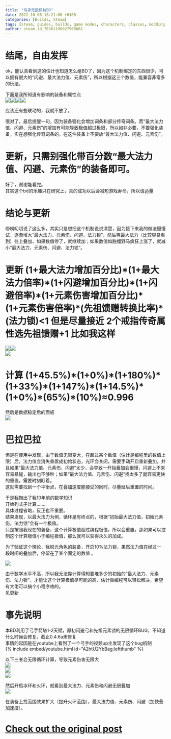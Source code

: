 ```yaml
---
title: "弓手无敌机制BD"
date: 2022-10-08 18:21:06 +0100
categories: [Builds, Steam]
tags: [steam, guides, builds, game modes, characters, classes, modding or configuration, simplified chinese]
author: steam_id_76561198027960602
---
```

# 结尾，自由发挥

ok，能认真看到这的估计也知道怎么组BD了，因为这个机制绑定的东西很少，可以拥有很大的“闪避、最大法力值、元素伤”，所以根据这三个数值，能兼容非常多的玩法，  
  
  
下面是我所知道有影响的装备和属性点  
![](/assets/steam_guides/2872777335/29273603)![](/assets/steam_guides/2872777335/29273605)![](/assets/steam_guides/2872777335/29273629)![](/assets/steam_guides/2872777335/29273619)  
  
应该还有些联动的，我就不放了。  
  
哦对了，最后提醒一句，因为装备强化会增加词条和部分传奇词条。而“最大法力值、闪避、元素伤”的增加有可能导致极值超过极限，所以如非必要，不要强化装备，实在想强化传奇词条的，在这件装备上不要放“最大法力值、闪避、元素伤”。  

更新，只需别强化带百分数“最大法力值、闪避、元素伤”的装备即可。
================================

  
  
好了，谢谢能看完。  
其实这个bd的乐趣只在研究上，真的成功以后会减短游戏寿命，所以请适量  

# 结论与更新

唠唠叨叨说了这么多，其实只是想把这个机制说说清楚，因为接下来我的做法慢慢试，逐渐增大“最大法力、元素伤、闪避、法力锁”，然后等最大法力（比较容易看到）往上叠加，如果数值停了，就继续加；如果数值如脱缰野马疯狂上涨了，就减小“最大法力、元素伤、闪避、法力锁”。  
  

**更新**  (1+最大法力增加百分比)\*(1+最大法力倍率)\*(1+闪避增加百分比)\*(1+闪避倍率)\*(1+元素伤害增加百分比)\*(1+元素伤害倍率)\*(先祖馈赠转换比率)\*(法力锁)<1 但是尽量接近   2个戒指传奇属性选先祖馈赠+1  比如我这样
========================================================================================================================================

  
  
![](/assets/steam_guides/2872777335/29273595)![](/assets/steam_guides/2872777335/29273598)  
![](/assets/steam_guides/2872777335/29273600)  
  

计算 (1+45.5%)\*(1+0%)\*(1+180%)\*(1+33%)\*(1+147%)\*(1+14.5%)\*(1+0%)\*(65%)\*(10%)≈0.996
========================================================================================

  
  
然后是数据稳定后的面板  
![](/assets/steam_guides/2872777335/29273757)  
  
  
  

# 巴拉巴拉

但是在使用中发现，由于数值无限变大，在超过某个数值（估计是编程里的数值上限）后，法力值会消失重置成初始状态，光环会关闭，需要手动开启重新叠加。并且如果“最大法力值、元素伤、闪避”太少，会导致一开始叠加会很慢，闪避上不来容易暴毙，输出也不够秒；如果“最大法力值、元素伤、闪避”找太多了就容易更快的重置，需要时刻盯着。  
这就需要找到一个平衡点，在叠加速度能接受的同时，尽量延后重置的时间。  
  
于是我掏出了我10年前的数学知识   
开始列式子计算…….  
具体过程省略，反正也不重要。  
结果发现，以最大法力为例，循环是有终点的，根据“初始最大法力值，初始元素伤，法力锁”会有一个极值。  
只是按照我现在的装备，这个计算极值超过编程极值，所以会重置，那如果可以控制这个计算极值小于编程极值，那么就可以获得永久的加成。  
  
  
为了验证这个理论，我脱光角色的装备，开启10%法力锁，果然法力值在经过一段时间的叠加后，停留在了某个固定的数值 。  
  
![](/assets/steam_guides/2872777335/29273624)  
  
由于数学水平不高，所以我无法靠计算得知要堆多少的初始的“最大法力、元素伤、法力锁”，才能让这个计算极值尽可能的高，估计靠编程可以轻松解决，希望有大佬可以搞个小程序啥的。  
见更新  
  

# 事先说明

 本BD利用了弓手箭塔1-2天赋，原初闪避弓和先祖元素锁的无限循环BUG，不知道什么时候会修复。截止0.4.6a未修复  
 事情的起因是在youtube上看到了一个弓手的视频up主发现了这个bug机制  
{% include embed/youtube.html id="A2htU2YbBag;leftthumb" %}  
  
以下三者会无限循环计算，导致元素伤害无限大  
![](/assets/steam_guides/2872777335/29273601)  
![](/assets/steam_guides/2872777335/29273614)  
![](/assets/steam_guides/2872777335/29273621)  
  
然后开启冰环和火环，就看到最大法力、元素伤和闪避无限叠加  
![](/assets/steam_guides/2872777335/29273623)  
  
在装备上找范围效果扩大（提升火环范围），最大法力值、元素伤、闪避（加快叠加速度）。  

# <a href="https://steamcommunity.com/sharedfiles/filedetails/?id=2872777335" target="_blank">Check out the original post</a>